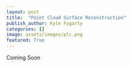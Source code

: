 ```yaml
---
layout: post
title:  "Point Cloud Surface Reconstruction"
publish_author: Kyle Fogarty
categories: []
image: assets/images/plc.png
featured: True
---
```


Coming Soon 



